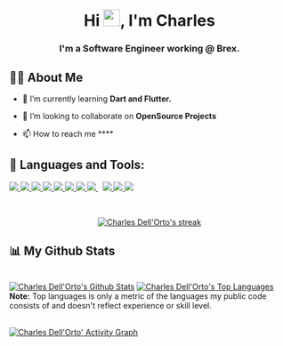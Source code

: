 <!-- <a href="#"><img width="100%" height="auto" src="https://i.imgur.com/iXuL1HG.png" height="175px"/></a> -->

<h1 align="center">Hi <img src="https://raw.githubusercontent.com/MartinHeinz/MartinHeinz/master/wave.gif" width="30px">, I'm Charles</h1>
<h3 align="center">I'm a Software Engineer working @ Brex.</h3>


## 🙋‍♂️ About Me

<!-- - 🔭 I’m currently working on **[Explainaible AI](https://github.com/takhilabhinav/Explainable-Ai)** -->

- 🌱 I’m currently learning **Dart and Flutter.**

- 👯 I’m looking to collaborate on **OpenSource Projects**

<!-- - 👨‍💻 All of my  Research papers are available at **[My Research]()** -->

- 📫 How to reach me ****

<!-- - ⚡  **Actively seeking Summer internships in Software Development and Data Science.** -->

## 🚀 Languages and Tools:

<p align="left"> 
    <a href="https://reactjs.org/" target="_blank"> <img src="https://img.icons8.com/color/48/000000/react-native.png"/> </a>
    <a href="https://developer.mozilla.org/en-US/docs/Web/JavaScript" target="_blank"> <img src="https://img.icons8.com/color/48/000000/javascript.png"/> </a> 
    <a href="https://www.w3.org/html/" target="_blank"> <img src="https://img.icons8.com/color/48/000000/html-5.png"/> </a> 
    <a href="https://www.w3schools.com/css/" target="_blank"> <img src="https://img.icons8.com/color/48/000000/css3.png"/> </a> 
    <a href="https://getbootstrap.com" target="_blank"> <img src="https://img.icons8.com/color/48/000000/bootstrap.png"/> </a> 
    <a href="https://mui.com/" target="_blank"> <img src="https://img.icons8.com/color/48/000000/material-ui.png"/> </a> 
    <a href="https://www.python.org" target="_blank"> <img src="https://img.icons8.com/color/48/000000/python.png"/> </a> 
    <a style="padding-right:8px;" href="https://nodejs.org" target="_blank"> <img src="https://img.icons8.com/color/48/000000/nodejs.png"/> </a> 
    <a href="https://firebase.google.com/" target="_blank"> <img src="https://img.icons8.com/color/48/000000/firebase.png"/> </a>    
    <a href="https://git-scm.com/" target="_blank"> <img src="https://img.icons8.com/color/48/000000/git.png"/> </a> 
    <a href="https://redux.js.org" target="_blank"> <img src="https://img.icons8.com/color/48/000000/redux.png"/> </a>
</p>

<!-- [![React Badge](https://img.shields.io/badge/-React-61DBFB?style=for-the-badge&labelColor=black&logo=react&logoColor=61DBFB)](#)
[![Javascript Badge](https://img.shields.io/badge/-Javascript-F0DB4F?style=for-the-badge&labelColor=black&logo=javascript&logoColor=F0DB4F)](#)
[![Typescript Badge](https://img.shields.io/badge/-Typescript-007acc?style=for-the-badge&labelColor=black&logo=typescript&logoColor=007acc)](#)
[![Nodejs Badge](https://img.shields.io/badge/-Nodejs-3C873A?style=for-the-badge&labelColor=black&logo=node.js&logoColor=3C873A)](#)
[![GraphQL Badge](https://img.shields.io/badge/-GraphQl-e535ab?style=for-the-badge&labelColor=black&logo=node.js&logoColor=e535ab)](#) -->
<br/>

<p align="center">
    <a href="https://github.com/charlesdell/github-readme-streak-stats">
        <img title="🔥 Get streak stats for your profile at git.io/streak-stats" alt="Charles Dell'Orto's streak" src="https://github-readme-streak-stats.herokuapp.com/?user=charlesdell&theme=black-ice&hide_border=true&stroke=0000&background=060A0CD0"/>
    </a>
</p>

## 📊 My Github Stats

  <br/>
    <a href="https://github.com/charlesdell/github-readme-stats"><img alt="Charles Dell'Orto's Github Stats" src="https://github-readme-stats.vercel.app/api?username=charlesdell&show_icons=true&count_private=true&theme=react&hide_border=true&bg_color=0D1117" /></a>
  <a href="https://github.com/charlesdell/github-readme-stats"><img alt="Charles Dell'Orto's Top Languages" src="https://github-readme-stats.vercel.app/api/top-langs/?username=charlesdell&langs_count=8&count_private=true&layout=compact&theme=react&hide_border=true&bg_color=0D1117" /></a>
  <br/>
  <b>Note:</b> Top languages is only a metric of the languages my public code consists of and doesn't reflect experience or skill level.


<br/>
<br/>

<a href="https://github.com/charlesdell/github-readme-activity-graph"><img alt="Charles Dell'Orto' Activity Graph" src="https://activity-graph.herokuapp.com/graph?username=charlesdell&bg_color=0D1117&color=5BCDEC&line=5BCDEC&point=FFFFFF&hide_border=true" /></a>

<br/>
<br/>



